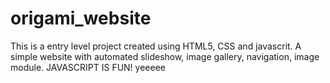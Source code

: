 # origami_website
This is a entry level project created using HTML5, CSS and javascrit.
A simple website with automated slideshow, image gallery, navigation, image module.
JAVASCRIPT IS FUN! yeeeee
